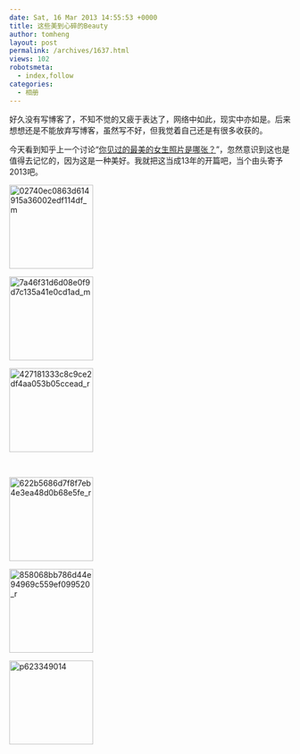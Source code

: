 ```yaml
---
date: Sat, 16 Mar 2013 14:55:53 +0000
title: 这些美到心碎的Beauty
author: tomheng
layout: post
permalink: /archives/1637.html
views: 102
robotsmeta:
  - index,follow
categories:
  - 相册
---
```

好久没有写博客了，不知不觉的又疲于表达了，网络中如此，现实中亦如是。后来想想还是不能放弃写博客，虽然写不好，但我觉着自己还是有很多收获的。

今天看到知乎上一个讨论“[你见过的最美的女生照片是哪张？][1]”，忽然意识到这也是值得去记忆的，因为这是一种美好。我就把这当成13年的开篇吧，当个由头寄予2013吧。

<div id='gallery-1' class='gallery galleryid-1637 gallery-columns-3 gallery-size-thumbnail'>
  <dl class='gallery-item'>
    <dt class='gallery-icon portrait'>
      <a href='http://blog.webfuns.net/archives/1637.html/02740ec0863d614915a36002edf114df_m-7'><img width="150" height="150" src="http://blog.webfuns.net/wp-content/uploads/2013/03/02740ec0863d614915a36002edf114df_m6-150x150.jpg" class="attachment-thumbnail" alt="02740ec0863d614915a36002edf114df_m" /></a>
    </dt>
  </dl>
  
  <dl class='gallery-item'>
    <dt class='gallery-icon landscape'>
      <a href='http://blog.webfuns.net/archives/1637.html/7a46f31d6d08e0f9d7c135a41e0cd1ad_m-8'><img width="150" height="150" src="http://blog.webfuns.net/wp-content/uploads/2013/03/7a46f31d6d08e0f9d7c135a41e0cd1ad_m7-150x150.jpg" class="attachment-thumbnail" alt="7a46f31d6d08e0f9d7c135a41e0cd1ad_m" /></a>
    </dt>
  </dl>
  
  <dl class='gallery-item'>
    <dt class='gallery-icon landscape'>
      <a href='http://blog.webfuns.net/archives/1637.html/427181333c8c9ce2df4aa053b05ccead_r-3'><img width="150" height="150" src="http://blog.webfuns.net/wp-content/uploads/2013/03/427181333c8c9ce2df4aa053b05ccead_r2-150x150.jpg" class="attachment-thumbnail" alt="427181333c8c9ce2df4aa053b05ccead_r" /></a>
    </dt>
  </dl>
  
  <br style="clear: both" />
  
  <dl class='gallery-item'>
    <dt class='gallery-icon portrait'>
      <a href='http://blog.webfuns.net/archives/1637.html/622b5686d7f8f7eb4e3ea48d0b68e5fe_r-3'><img width="150" height="150" src="http://blog.webfuns.net/wp-content/uploads/2013/03/622b5686d7f8f7eb4e3ea48d0b68e5fe_r2-150x150.jpg" class="attachment-thumbnail" alt="622b5686d7f8f7eb4e3ea48d0b68e5fe_r" /></a>
    </dt>
  </dl>
  
  <dl class='gallery-item'>
    <dt class='gallery-icon landscape'>
      <a href='http://blog.webfuns.net/archives/1637.html/858068bb786d44e94969c559ef099520_r-4'><img width="150" height="150" src="http://blog.webfuns.net/wp-content/uploads/2013/03/858068bb786d44e94969c559ef099520_r3-150x150.jpg" class="attachment-thumbnail" alt="858068bb786d44e94969c559ef099520_r" /></a>
    </dt>
  </dl>
  
  <dl class='gallery-item'>
    <dt class='gallery-icon landscape'>
      <a href='http://blog.webfuns.net/archives/1637.html/p623349014'><img width="150" height="150" src="http://blog.webfuns.net/wp-content/uploads/2013/03/p623349014-150x150.jpg" class="attachment-thumbnail" alt="p623349014" /></a>
    </dt>
  </dl>
  
  <br style="clear: both" />
</div>

 [1]: http://www.zhihu.com/question/20627581
